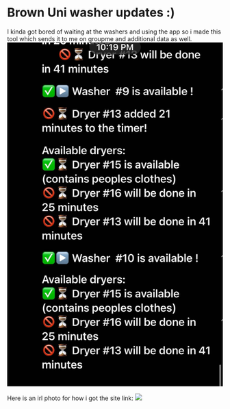 # Brown Uni washer updates :)
I kinda got bored of waiting at the washers and using the app so i made this tool which sends it to me on groupme and additional data as well.
![Screenshot of groupme](./groupme.png)

Here is an irl photo for how i got the site link:
![](./irl.png)